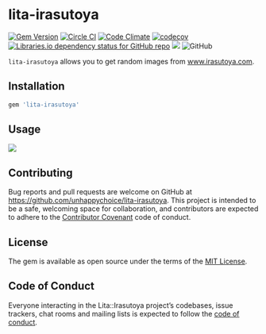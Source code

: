 # lita-irasutoya
[![Gem Version](https://badge.fury.io/rb/lita-irasutoya.svg)](https://badge.fury.io/rb/lita-irasutoya)
[![Circle CI](https://circleci.com/gh/unhappychoice/lita-irasutoya.svg?style=shield)](https://circleci.com/gh/unhappychoice/lita-irasutoya)
[![Code Climate](https://codeclimate.com/github/unhappychoice/lita-irasutoya/badges/gpa.svg)](https://codeclimate.com/github/unhappychoice/lita-irasutoya)
[![codecov](https://codecov.io/gh/unhappychoice/lita-irasutoya/branch/master/graph/badge.svg)](https://codecov.io/gh/unhappychoice/lita-irasutoya)
[![Libraries.io dependency status for GitHub repo](https://img.shields.io/librariesio/github/unhappychoice/lita-irasutoya.svg)](https://libraries.io/github/unhappychoice/lita-irasutoya)
![](http://ruby-gem-downloads-badge.herokuapp.com/lita-irasutoya?type=total)
![GitHub](https://img.shields.io/github/license/unhappychoice/lita-irasutoya.svg)

`lita-irasutoya` allows you to get random images from www.irasutoya.com.

## Installation

```ruby
gem 'lita-irasutoya'
```

## Usage

![](https://github.com/unhappychoice/lita-irasutoya/raw/master/images/usage.png)

## Contributing

Bug reports and pull requests are welcome on GitHub at https://github.com/unhappychoice/lita-irasutoya. This project is intended to be a safe, welcoming space for collaboration, and contributors are expected to adhere to the [Contributor Covenant](http://contributor-covenant.org) code of conduct.

## License

The gem is available as open source under the terms of the [MIT License](https://opensource.org/licenses/MIT).

## Code of Conduct

Everyone interacting in the Lita::Irasutoya project’s codebases, issue trackers, chat rooms and mailing lists is expected to follow the [code of conduct](https://github.com/unhappychoice/lita-irasutoya/blob/master/CODE_OF_CONDUCT.md).
